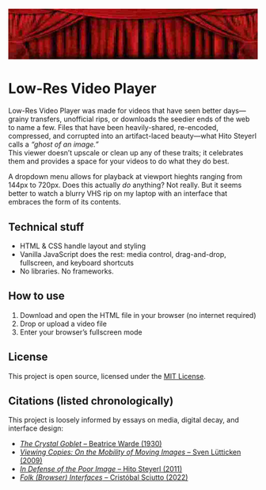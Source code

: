 ![Hero image for Low-Res Video Player](video-player.png)

# Low-Res Video Player

Low-Res Video Player was made for videos that have seen better days—grainy transfers, unofficial rips, or downloads the seedier ends of the web to name a few. Files that have been heavily-shared, re-encoded, compressed, and corrupted into an artifact-laced beauty—what Hito Steyerl calls a *“ghost of an image.”*  
This viewer doesn’t upscale or clean up any of these traits; it celebrates them and provides a space for your videos to do what they do best.

A dropdown menu allows for playback at viewport hieghts ranging from 144px to 720px. Does this actually *do* anything? Not really. But it seems better to watch a blurry VHS rip on my laptop with an interface that embraces the form of its contents.

## Technical stuff

- HTML & CSS handle layout and styling  
- Vanilla JavaScript does the rest: media control, drag-and-drop, fullscreen, and keyboard shortcuts  
- No libraries. No frameworks.

## How to use

1. Download and open the HTML file in your browser (no internet required)  
2. Drop or upload a video file  
3. Enter your browser’s fullscreen mode  

## License

This project is open source, licensed under the [MIT License](./LICENSE.txt).

## Citations (listed chronologically)

This project is loosely informed by essays on media, digital decay, and interface design:

- [*The Crystal Goblet* – Beatrice Warde (1930)](https://readings.design/PDF/The%20Crystal%20Goblet.pdf)  
- [*Viewing Copies: On the Mobility of Moving Images* – Sven Lütticken (2009)](https://www.e-flux.com/journal/08/61380/viewing-copies-on-the-mobility-of-moving-images/)  
- [*In Defense of the Poor Image* – Hito Steyerl (2011)](https://www.e-flux.com/journal/10/61362/in-defense-of-the-poor-image/)  
- [*Folk (Browser) Interfaces* – Cristóbal Sciutto (2022)](https://cristobal.space/writing/folk)
